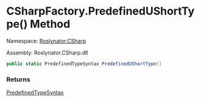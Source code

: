 # CSharpFactory\.PredefinedUShortType\(\) Method

Namespace: [Roslynator.CSharp](../../README.md)

Assembly: Roslynator\.CSharp\.dll

```csharp
public static PredefinedTypeSyntax PredefinedUShortType()
```

### Returns

[PredefinedTypeSyntax](https://docs.microsoft.com/en-us/dotnet/api/microsoft.codeanalysis.csharp.syntax.predefinedtypesyntax)


